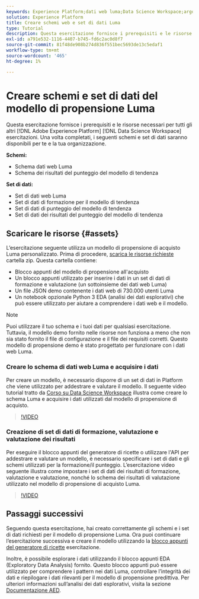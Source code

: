 ```yaml
---
keywords: Experience Platform;dati web luma;Data Science Workspace;argomenti popolari;ricette;dati demo;dati web demo;dati luma
solution: Experience Platform
title: Creare schemi web e set di dati Luma
type: Tutorial
description: Questa esercitazione fornisce i prerequisiti e le risorse necessari per il modello di propensione demo Luma.
exl-id: a791e532-1116-4407-b745-fd6c2ac0d8f7
source-git-commit: 81f48de908b274d836f551bec5693de13c5edaf1
workflow-type: tm+mt
source-wordcount: '465'
ht-degree: 1%

---
```


# Creare schemi e set di dati del modello di propensione Luma

Questa esercitazione fornisce i prerequisiti e le risorse necessari per tutti gli altri [!DNL Adobe Experience Platform] [!DNL Data Science Workspace] esercitazioni. Una volta completati, i seguenti schemi e set di dati saranno disponibili per te e la tua organizzazione.

**Schemi:**

- Schema dati web Luma
- Schema dei risultati del punteggio del modello di tendenza

**Set di dati:**

- Set di dati web Luma
- Set di dati di formazione per il modello di tendenza
- Set di dati di punteggio del modello di tendenza
- Set di dati dei risultati del punteggio del modello di tendenza

## Scaricare le risorse {#assets}

L’esercitazione seguente utilizza un modello di propensione di acquisto Luma personalizzato. Prima di procedere, [scarica le risorse richieste](https://experienceleague.adobe.com/docs/platform-learn/assets/DSW-course-sample-assets.zip?lang=en) cartella zip. Questa cartella contiene:

- Blocco appunti del modello di propensione all&#39;acquisto
- Un blocco appunti utilizzato per inserire i dati in un set di dati di formazione e valutazione (un sottoinsieme dei dati web Luma)
- Un file JSON demo contenente i dati web di 730.000 utenti Luma
- Un notebook opzionale Python 3 EDA (analisi dei dati esplorativi) che può essere utilizzato per aiutare a comprendere i dati web e il modello.

>[!NOTE]
>
> Puoi utilizzare il tuo schema e i tuoi dati per qualsiasi esercitazione. Tuttavia, il modello demo fornito nelle risorse non funziona a meno che non sia stato fornito il file di configurazione e il file dei requisiti corretti. Questo modello di propensione demo è stato progettato per funzionare con i dati web Luma.

### Creare lo schema di dati web Luma e acquisire i dati

Per creare un modello, è necessario disporre di un set di dati in Platform che viene utilizzato per addestrare e valutare il modello. Il seguente video tutorial tratto da [Corso su Data Science Workspace](https://experienceleague.adobe.com/?recommended=ExperiencePlatform-U-1-2021.1.dsw&amp;lang=it) illustra come creare lo schema Luma e acquisire i dati utilizzati dal modello di propensione di acquisto.

>[!VIDEO](https://video.tv.adobe.com/v/333312)

### Creazione di set di dati di formazione, valutazione e valutazione dei risultati

Per eseguire il blocco appunti del generatore di ricette o utilizzare l&#39;API per addestrare e valutare un modello, è necessario specificare i set di dati e gli schemi utilizzati per la formazione/il punteggio. L’esercitazione video seguente illustra come impostare i set di dati dei risultati di formazione, valutazione e valutazione, nonché lo schema dei risultati di valutazione utilizzato nel modello di propensione di acquisto Luma.

>[!VIDEO](https://video.tv.adobe.com/v/333426)

## Passaggi successivi

Seguendo questa esercitazione, hai creato correttamente gli schemi e i set di dati richiesti per il modello di propensione Luma. Ora puoi continuare l’esercitazione successiva e creare il modello utilizzando la [blocco appunti del generatore di ricette](../jupyterlab/create-a-model.md) esercitazione.

Inoltre, è possibile esplorare i dati utilizzando il blocco appunti EDA (Exploratory Data Analysis) fornito. Questo blocco appunti può essere utilizzato per comprendere i pattern nei dati Luma, controllare l’integrità dei dati e riepilogare i dati rilevanti per il modello di propensione predittiva. Per ulteriori informazioni sull’analisi dei dati esplorativi, visita la sezione [Documentazione AED](../jupyterlab/eda-notebook.md).
